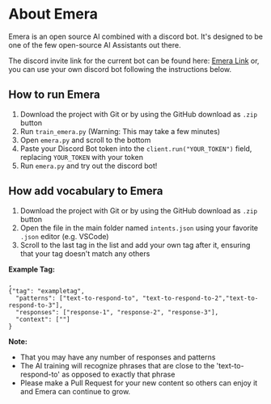 # About Emera

Emera is an open source AI combined with a discord bot. It's designed to be one of the few open-source AI Assistants out there.

The discord invite link for the current bot can be found here: [Emera Link](https://discord.com/api/oauth2/authorize?client_id=842063913905422337&permissions=11264&scope=bot) or, you can use your own discord bot following the instructions below.

## How to run Emera

  1. Download the project with Git or by using the GitHub download as `.zip` button
  2. Run `train_emera.py` (Warning: This may take a few minutes)
  3. Open `emera.py` and scroll to the bottom
  4. Paste your Discord Bot token into the `client.run("YOUR_TOKEN")` field, replacing `YOUR_TOKEN` with your token
  5. Run `emera.py` and try out the discord bot!

## How add vocabulary to Emera

  1. Download the project with Git or by using the GitHub download as `.zip` button
  2. Open the file in the main folder named `intents.json` using your favorite `.json` editor (e.g. VSCode)
  3. Scroll to the last tag in the list and add your own tag after it, ensuring that your tag doesn't match any others
  
  **Example Tag:**
  ```
  ,
  {"tag": "exampletag",
    "patterns": ["text-to-respond-to", "text-to-respond-to-2","text-to-respond-to-3"],
    "responses": ["response-1", "response-2", "response-3"],
    "context": [""]
  }
  ```
  **Note:**
  * That you may have any number of responses and patterns
  * The AI training will recognize phrases that are close to the 'text-to-respond-to' as opposed to exactly that phrase
  * Please make a Pull Request for your new content so others can enjoy it and Emera can continue to grow.

